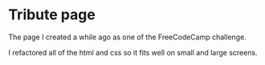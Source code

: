 # Tribute page

The page I created a while ago as one of the FreeCodeCamp challenge.

I refactored all of the html and css so it fits well on small and large screens.

